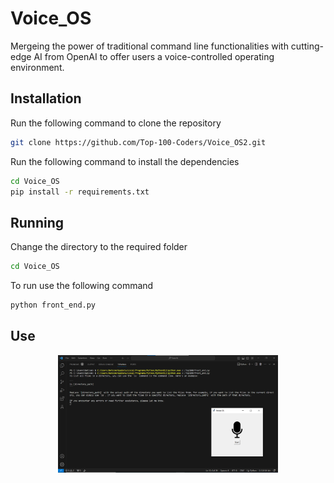 # Voice_OS
Mergeing the power of traditional command line functionalities with cutting-edge AI from OpenAI to offer users a voice-controlled operating environment.

## Installation

Run the following command to clone the repository

```sh
git clone https://github.com/Top-100-Coders/Voice_OS2.git
```

Run the following command to install the dependencies

```sh
cd Voice_OS
pip install -r requirements.txt
```

## Running
Change the directory to the required folder

```sh
cd Voice_OS
```
To run use the following command

```sh
python front_end.py
```


## Use
<p align="center">
<img src="https://github.com/AkarshAnilkumar/Voice_OS/blob/main/Screenshot%202023-11-17%20111259.png" width=70% height=70%>
</p>
